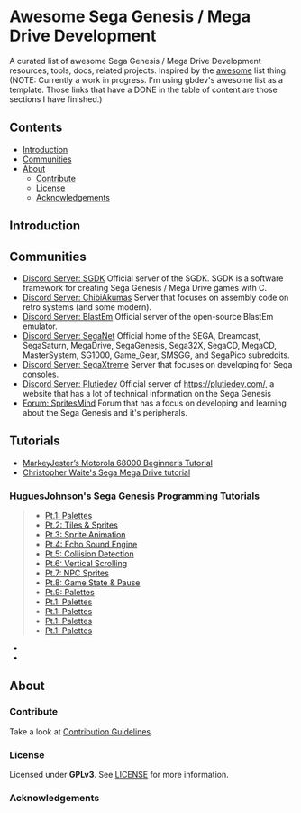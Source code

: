 # Awesome Sega Genesis / Mega Drive Development

A curated list of awesome Sega Genesis / Mega Drive Development resources, tools, docs, related projects. Inspired by the [awesome](https://github.com/sindresorhus/awesome) list thing. (NOTE: Currently a work in progress. I'm using gbdev's awesome list as a template. Those links that have a DONE in the table of content are those sections I have finished.)

## Contents

- [Introduction](#introduction)
- [Communities](#communities)
- [About](#about)
  - [Contribute](#contribute)
  - [License](#license)
  - [Acknowledgements](#acknowledgements)

## Introduction

## Communities

- [Discord Server: SGDK](https://discord.gg/hpHesQG) Official server of the SGDK. SGDK is a software framework for creating Sega Genesis / Mega Drive games with C.
- [Discord Server: ChibiAkumas](https://discord.gg/QYZUW5a) Server that focuses on assembly code on retro systems (and some modern).
- [Discord Server: BlastEm](https://discord.gg/mQW4MKD) Official server of the open-source BlastEm emulator.
- [Discord Server: SegaNet](https://discord.gg/KzkE4Pq) Official home of the SEGA, Dreamcast, SegaSaturn, MegaDrive, SegaGenesis, Sega32X, SegaCD, MegaCD, MasterSystem, SG1000, Game_Gear, SMSGG, and SegaPico subreddits.
- [Discord Server: SegaXtreme](https://discord.gg/C5TbdCH) Server that focuses on developing for Sega consoles.
- [Discord Server: Plutiedev](https://discord.gg/k79rzTz) Official server of https://plutiedev.com/, a website that has a lot of technical information on the Sega Genesis
- [Forum: SpritesMind](http://gendev.spritesmind.net/forum/) Forum that has a focus on developing and learning about the Sega Genesis and it's peripherals.

## Tutorials
- [MarkeyJester’s Motorola 68000 Beginner’s Tutorial](http://mrjester.hapisan.com/04_MC68/Index.html)
- [Christopher Waite's Sega Mega Drive tutorial](https://www.bytesizeadventures.com/modern-mega-drive-programming-getting-started/)
### HuguesJohnson's Sega Genesis Programming Tutorials
> - [Pt.1: Palettes](https://huguesjohnson.com/programming/genesis/palettes/)
> - [Pt.2: Tiles & Sprites](https://huguesjohnson.com/programming/genesis/tiles-sprites/)
> - [Pt.3: Sprite Animation](https://huguesjohnson.com/programming/genesis/animated-sprites/)
> - [Pt.4: Echo Sound Engine](https://huguesjohnson.com/programming/genesis/echo/)
> - [Pt.5: Collision Detection](https://huguesjohnson.com/programming/genesis/collision-detection/)
> - [Pt.6: Vertical Scrolling](https://huguesjohnson.com/programming/genesis/vscroll/)
> - [Pt.7: NPC Sprites](https://huguesjohnson.com/programming/genesis/npcs/)
> - [Pt.8: Game State & Pause](https://huguesjohnson.com/programming/genesis/game-state/)
> - [Pt.9: Palettes](https://huguesjohnson.com/programming/genesis/palettes/)
> - [Pt.1: Palettes](https://huguesjohnson.com/programming/genesis/palettes/)
> - [Pt.1: Palettes](https://huguesjohnson.com/programming/genesis/palettes/)
> - [Pt.1: Palettes](https://huguesjohnson.com/programming/genesis/palettes/)
> - [Pt.1: Palettes](https://huguesjohnson.com/programming/genesis/palettes/)
- []()
- []()

## About

### Contribute

Take a look at [Contribution Guidelines](CONTRIBUTING.md).

### License

Licensed under **GPLv3**.
See [LICENSE](LICENSE) for more information.

### Acknowledgements


